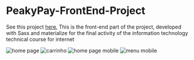 # PeakyPay-FrontEnd-Project
See this project <a href="https://clever-yalow-17c257.netlify.app/">here</a>,
This is the front-end part of the project, developed with Sass and materialize for the final activity of the information technology technical course for internet

<img src="https://user-images.githubusercontent.com/62315802/102741059-1b461100-4330-11eb-8ce5-8abea694ed92.png" alt="home page" />
<img src="https://user-images.githubusercontent.com/62315802/102741082-2c8f1d80-4330-11eb-8724-e51df930cc80.png" alt="carrinho" />
<img src="https://user-images.githubusercontent.com/62315802/102741186-74ae4000-4330-11eb-9f75-fcb22aa88b5d.png" alt="home page mobile" />
<img src="https://user-images.githubusercontent.com/62315802/102741229-94ddff00-4330-11eb-8b98-569a7575b397.png" alt="menu mobile" />
